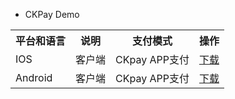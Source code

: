 - CKPay Demo

<table data-hy-role="doctbl">
    <th>平台和语言</th>
    <th>说明</th>
    <th>支付模式</th>
    <th>操作</th>
</tr>
<tr>
    <td>IOS</td>
    <td>客户端</td>
    <td>CKpay APP支付</td>
    <td><a href="files/ckpay_ios.zip">下载</a></td>
</tr>
<tr>
    <td>Android</td>
    <td>客户端</td>
    <td>CKpay APP支付</td>
    <td><a href="files/ckpay_Android.zip">下载</a></td>
</tr>
</table>